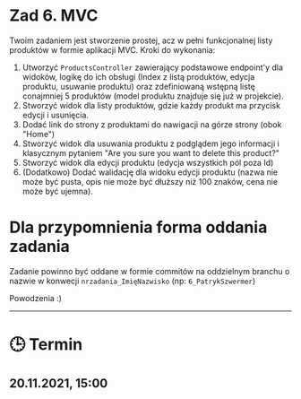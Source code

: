 # Zad 6. MVC

Twoim zadaniem jest stworzenie prostej, acz w pełni funkcjonalnej listy produktów w formie aplikacji MVC. Kroki do wykonania:

1. Utworzyć `ProductsController` zawierający podstawowe endpoint'y dla widoków, logikę do ich obsługi (Index z listą produktów, edycja produktu, usuwanie produktu) oraz zdefiniowaną wstępną listę conajmniej 5 produktów (model produktu znajduje się już w projekcie).
2. Stworzyć widok dla listy produktów, gdzie każdy produkt ma przycisk edycji i usunięcia.
3. Dodać link do strony z produktami do nawigacji na górze strony (obok "Home")
4. Stworzyć widok dla usuwania produktu z podglądem jego informacji i klasycznym pytaniem "Are you sure you want to delete this product?"
5. Stworzyć widok dla edycji produktu (edycja wszystkich pól poza Id)
6. (Dodatkowo) Dodać walidację dla widoku edycji produktu (nazwa nie może być pusta, opis nie może być dłuższy niż 100 znaków, cena nie może być ujemna). 

# Dla przypomnienia forma oddania zadania
Zadanie powinno być oddane w formie commitów na oddzielnym branchu o nazwie w konwecji `nrzadania_ImięNazwisko` (np: `6_PatrykSzwermer`)

Powodzenia :)

---

# :clock3: Termin
## 20.11.2021, 15:00 
